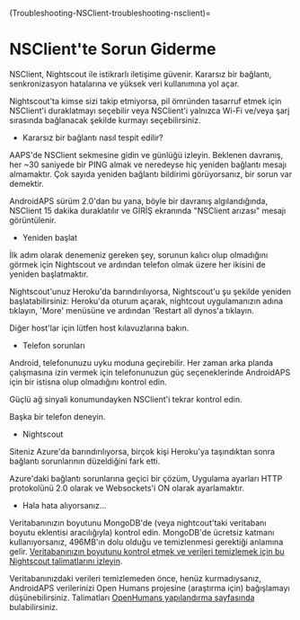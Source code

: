 (Troubleshooting-NSClient-troubleshooting-nsclient)=

# NSClient'te Sorun Giderme

NSClient, Nightscout ile istikrarlı iletişime güvenir. Kararsız bir bağlantı, senkronizasyon hatalarına ve yüksek veri kullanımına yol açar.

Nightscout'ta kimse sizi takip etmiyorsa, pil ömründen tasarruf etmek için NSClient'i duraklatmayı seçebilir veya NSClient'i yalnızca Wi-Fi ve/veya şarj sırasında bağlanacak şekilde kurmayı seçebilirsiniz.

* Kararsız bir bağlantı nasıl tespit edilir?

AAPS'de NSClient sekmesine gidin ve günlüğü izleyin. Beklenen davranış, her ~30 saniyede bir PING almak ve neredeyse hiç yeniden bağlantı mesajı almamaktır. Çok sayıda yeniden bağlantı bildirimi görüyorsanız, bir sorun var demektir.

AndroidAPS sürüm 2.0'dan bu yana, böyle bir davranış algılandığında, NSClient 15 dakika duraklatılır ve GİRİŞ ekranında "NSClient arızası" mesajı görüntülenir.

* Yeniden başlat

İlk adım olarak denemeniz gereken şey, sorunun kalıcı olup olmadığını görmek için Nightscout ve ardından telefon olmak üzere her ikisini de yeniden başlatmaktır.

Nightscout'unuz Heroku'da barındırılıyorsa, Nightscout'u şu şekilde yeniden başlatabilirsiniz: Heroku'da oturum açarak, nightcout uygulamanızın adına tıklayın, 'More' menüsüne ve ardından 'Restart all dynos'a tıklayın.

Diğer host'lar için lütfen host kılavuzlarına bakın.

* Telefon sorunları

Android, telefonunuzu uyku moduna geçirebilir. Her zaman arka planda çalışmasına izin vermek için telefonunuzun güç seçeneklerinde AndroidAPS için bir istisna olup olmadığını kontrol edin.

Güçlü ağ sinyali konumundayken NSClient'i tekrar kontrol edin.

Başka bir telefon deneyin.

* Nightscout

Siteniz Azure'da barındırılıyorsa, birçok kişi Heroku'ya taşındıktan sonra bağlantı sorunlarının düzeldiğini fark etti.

Azure'daki bağlantı sorunlarına geçici bir çözüm, Uygulama ayarları HTTP protokolünü 2.0 olarak ve Websockets'i ON olarak ayarlamaktır.

* Hala hata alıyorsanız...

Veritabanınızın boyutunu MongoDB'de (veya nightcout'taki veritabanı boyutu eklentisi aracılığıyla) kontrol edin. MongoDB'de ücretsiz katmanı kullanıyorsanız, 496MB'ın dolu olduğu ve temizlenmesi gerektiği anlamına gelir. [Veritabanınızın boyutunu kontrol etmek ve verileri temizlemek için bu Nightscout talimatlarını izleyin](https://nightscout.github.io/troubleshoot/troublehoot/#database-full).

Veritabanınızdaki verileri temizlemeden önce, henüz kurmadıysanız, AndroidAPS verilerinizi Open Humans projesine (araştırma için) bağışlamayı düşünebilirsiniz. Talimatları [OpenHumans yapılandırma sayfasında](../Configuration/OpenHumans) bulabilirsiniz.